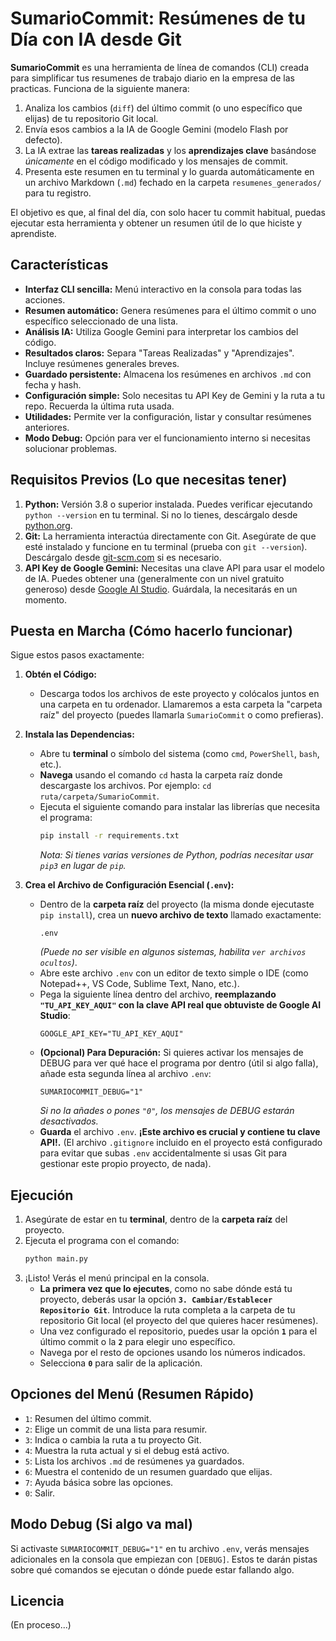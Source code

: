 # SumarioCommit: Resúmenes de tu Día con IA desde Git

**SumarioCommit** es una herramienta de línea de comandos (CLI) creada para simplificar tus resumenes de trabajo diario en la empresa de las practicas. Funciona de la siguiente manera:

1.  Analiza los cambios (`diff`) del último commit (o uno específico que elijas) de tu repositorio Git local.
2.  Envía esos cambios a la IA de Google Gemini (modelo Flash por defecto).
3.  La IA extrae las **tareas realizadas** y los **aprendizajes clave** basándose *únicamente* en el código modificado y los mensajes de commit.
4.  Presenta este resumen en tu terminal y lo guarda automáticamente en un archivo Markdown (`.md`) fechado en la carpeta `resumenes_generados/` para tu registro.

El objetivo es que, al final del día, con solo hacer tu commit habitual, puedas ejecutar esta herramienta y obtener un resumen útil de lo que hiciste y aprendiste.

## Características

*   **Interfaz CLI sencilla:** Menú interactivo en la consola para todas las acciones.
*   **Resumen automático:** Genera resúmenes para el último commit o uno específico seleccionado de una lista.
*   **Análisis IA:** Utiliza Google Gemini para interpretar los cambios del código.
*   **Resultados claros:** Separa "Tareas Realizadas" y "Aprendizajes". Incluye resúmenes generales breves.
*   **Guardado persistente:** Almacena los resúmenes en archivos `.md` con fecha y hash.
*   **Configuración simple:** Solo necesitas tu API Key de Gemini y la ruta a tu repo. Recuerda la última ruta usada.
*   **Utilidades:** Permite ver la configuración, listar y consultar resúmenes anteriores.
*   **Modo Debug:** Opción para ver el funcionamiento interno si necesitas solucionar problemas.

## Requisitos Previos (Lo que necesitas tener)

1.  **Python:** Versión 3.8 o superior instalada. Puedes verificar ejecutando `python --version` en tu terminal. Si no lo tienes, descárgalo desde [python.org](https://www.python.org/).
2.  **Git:** La herramienta interactúa directamente con Git. Asegúrate de que esté instalado y funcione en tu terminal (prueba con `git --version`). Descárgalo desde [git-scm.com](https://git-scm.com/) si es necesario.
3.  **API Key de Google Gemini:** Necesitas una clave API para usar el modelo de IA. Puedes obtener una (generalmente con un nivel gratuito generoso) desde [Google AI Studio](https://aistudio.google.com/). Guárdala, la necesitarás en un momento.

## Puesta en Marcha (Cómo hacerlo funcionar)

Sigue estos pasos exactamente:

1.  **Obtén el Código:**
    *   Descarga todos los archivos de este proyecto y colócalos juntos en una carpeta en tu ordenador. Llamaremos a esta carpeta la "carpeta raíz" del proyecto (puedes llamarla `SumarioCommit` o como prefieras).

2.  **Instala las Dependencias:**
    *   Abre tu **terminal** o símbolo del sistema (como `cmd`, `PowerShell`, `bash`, etc.).
    *   **Navega** usando el comando `cd` hasta la carpeta raíz donde descargaste los archivos. Por ejemplo: `cd ruta/carpeta/SumarioCommit`.
    *   Ejecuta el siguiente comando para instalar las librerías que necesita el programa:
        ```bash
        pip install -r requirements.txt
        ```
        *Nota: Si tienes varias versiones de Python, podrías necesitar usar `pip3` en lugar de `pip`.*

3.  **Crea el Archivo de Configuración Esencial (`.env`):**
    *   Dentro de la **carpeta raíz** del proyecto (la misma donde ejecutaste `pip install`), crea un **nuevo archivo de texto** llamado exactamente:
        ```
        .env
        ```
        *(Puede no ser visible en algunos sistemas, habilita `ver archivos ocultos`)*.
    *   Abre este archivo `.env` con un editor de texto simple o IDE (como Notepad++, VS Code, Sublime Text, Nano, etc.).
    *   Pega la siguiente línea dentro del archivo, **reemplazando `"TU_API_KEY_AQUI"` con la clave API real que obtuviste de Google AI Studio**:
        ```dotenv
        GOOGLE_API_KEY="TU_API_KEY_AQUI"
        ```
    *   **(Opcional) Para Depuración:** Si quieres activar los mensajes de DEBUG para ver qué hace el programa por dentro (útil si algo falla), añade esta segunda línea al archivo `.env`:
        ```dotenv
        SUMARIOCOMMIT_DEBUG="1"
        ```
        *Si no la añades o pones `"0"`, los mensajes de DEBUG estarán desactivados.*
    *   **Guarda** el archivo `.env`. **¡Este archivo es crucial y contiene tu clave API!.** (El archivo `.gitignore` incluido en el proyecto está configurado para evitar que subas `.env` accidentalmente si usas Git para gestionar este propio proyecto, de nada).

## Ejecución

1.  Asegúrate de estar en tu **terminal**, dentro de la **carpeta raíz** del proyecto.
2.  Ejecuta el programa con el comando:
    ```bash
    python main.py
    ```
3.  ¡Listo! Verás el menú principal en la consola.
    *   **La primera vez que lo ejecutes**, como no sabe dónde está tu proyecto, deberás usar la opción **`3. Cambiar/Establecer Repositorio Git`**. Introduce la ruta completa a la carpeta de tu repositorio Git local (el proyecto del que quieres hacer resúmenes).
    *   Una vez configurado el repositorio, puedes usar la opción **`1`** para el último commit o la **`2`** para elegir uno específico.
    *   Navega por el resto de opciones usando los números indicados.
    *   Selecciona **`0`** para salir de la aplicación.

## Opciones del Menú (Resumen Rápido)

*   `1`: Resumen del último commit.
*   `2`: Elige un commit de una lista para resumir.
*   `3`: Indica o cambia la ruta a tu proyecto Git.
*   `4`: Muestra la ruta actual y si el debug está activo.
*   `5`: Lista los archivos `.md` de resúmenes ya guardados.
*   `6`: Muestra el contenido de un resumen guardado que elijas.
*   `7`: Ayuda básica sobre las opciones.
*   `0`: Salir.

## Modo Debug (Si algo va mal)

Si activaste `SUMARIOCOMMIT_DEBUG="1"` en tu archivo `.env`, verás mensajes adicionales en la consola que empiezan con `[DEBUG]`. Estos te darán pistas sobre qué comandos se ejecutan o dónde puede estar fallando algo.

## Licencia

(En proceso...)

